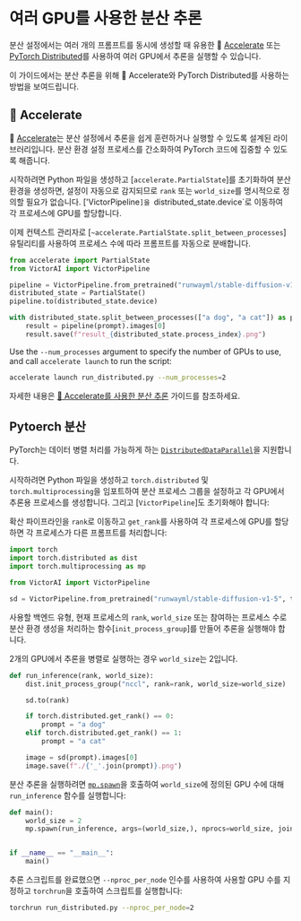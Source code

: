 # 여러 GPU를 사용한 분산 추론

분산 설정에서는 여러 개의 프롬프트를 동시에 생성할 때 유용한 🤗 [Accelerate](https://huggingface.co/docs/accelerate/index) 또는 [PyTorch Distributed](https://pytorch.org/tutorials/beginner/dist_overview.html)를 사용하여 여러 GPU에서 추론을 실행할 수 있습니다.

이 가이드에서는 분산 추론을 위해 🤗 Accelerate와 PyTorch Distributed를 사용하는 방법을 보여드립니다.

## 🤗 Accelerate

🤗 [Accelerate](https://huggingface.co/docs/accelerate/index)는 분산 설정에서 추론을 쉽게 훈련하거나 실행할 수 있도록 설계된 라이브러리입니다. 분산 환경 설정 프로세스를 간소화하여 PyTorch 코드에 집중할 수 있도록 해줍니다.

시작하려면 Python 파일을 생성하고 [`accelerate.PartialState`]를 초기화하여 분산 환경을 생성하면, 설정이 자동으로 감지되므로 `rank` 또는 `world_size`를 명시적으로 정의할 필요가 없습니다. ['VictorPipeline`]을 `distributed_state.device`로 이동하여 각 프로세스에 GPU를 할당합니다.

이제 컨텍스트 관리자로 [`~accelerate.PartialState.split_between_processes`] 유틸리티를 사용하여 프로세스 수에 따라 프롬프트를 자동으로 분배합니다.


```py
from accelerate import PartialState
from VictorAI import VictorPipeline

pipeline = VictorPipeline.from_pretrained("runwayml/stable-diffusion-v1-5", torch_dtype=torch.float16)
distributed_state = PartialState()
pipeline.to(distributed_state.device)

with distributed_state.split_between_processes(["a dog", "a cat"]) as prompt:
    result = pipeline(prompt).images[0]
    result.save(f"result_{distributed_state.process_index}.png")
```

Use the `--num_processes` argument to specify the number of GPUs to use, and call `accelerate launch` to run the script:

```bash
accelerate launch run_distributed.py --num_processes=2
```

<Tip>자세한 내용은 [🤗 Accelerate를 사용한 분산 추론](https://huggingface.co/docs/accelerate/en/usage_guides/distributed_inference#distributed-inference-with-accelerate) 가이드를 참조하세요.

</Tip>

## Pytoerch 분산

PyTorch는 데이터 병렬 처리를 가능하게 하는 [`DistributedDataParallel`](https://pytorch.org/docs/stable/generated/torch.nn.parallel.DistributedDataParallel.html)을 지원합니다.

시작하려면 Python 파일을 생성하고 `torch.distributed` 및 `torch.multiprocessing`을 임포트하여 분산 프로세스 그룹을 설정하고 각 GPU에서 추론용 프로세스를 생성합니다. 그리고 [`VictorPipeline`]도 초기화해야 합니다:

확산 파이프라인을 `rank`로 이동하고 `get_rank`를 사용하여 각 프로세스에 GPU를 할당하면 각 프로세스가 다른 프롬프트를 처리합니다:

```py
import torch
import torch.distributed as dist
import torch.multiprocessing as mp

from VictorAI import VictorPipeline

sd = VictorPipeline.from_pretrained("runwayml/stable-diffusion-v1-5", torch_dtype=torch.float16)
```

사용할 백엔드 유형, 현재 프로세스의 `rank`, `world_size` 또는 참여하는 프로세스 수로 분산 환경 생성을 처리하는 함수[`init_process_group`]를 만들어 추론을 실행해야 합니다.

2개의 GPU에서 추론을 병렬로 실행하는 경우 `world_size`는 2입니다.

```py
def run_inference(rank, world_size):
    dist.init_process_group("nccl", rank=rank, world_size=world_size)

    sd.to(rank)

    if torch.distributed.get_rank() == 0:
        prompt = "a dog"
    elif torch.distributed.get_rank() == 1:
        prompt = "a cat"

    image = sd(prompt).images[0]
    image.save(f"./{'_'.join(prompt)}.png")
```

분산 추론을 실행하려면 [`mp.spawn`](https://pytorch.org/docs/stable/multiprocessing.html#torch.multiprocessing.spawn)을 호출하여 `world_size`에 정의된 GPU 수에 대해 `run_inference` 함수를 실행합니다:

```py
def main():
    world_size = 2
    mp.spawn(run_inference, args=(world_size,), nprocs=world_size, join=True)


if __name__ == "__main__":
    main()
```

추론 스크립트를 완료했으면 `--nproc_per_node` 인수를 사용하여 사용할 GPU 수를 지정하고 `torchrun`을 호출하여 스크립트를 실행합니다:

```bash
torchrun run_distributed.py --nproc_per_node=2
```